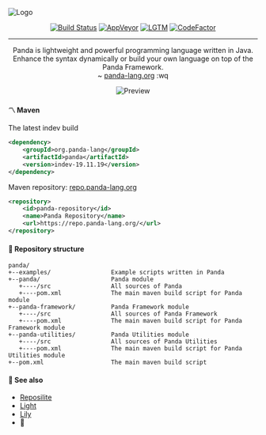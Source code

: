 ![Logo](https://panda-lang.org/github/v1/logo-1.png)

<!--suppress ALL -->
<p align="center">
   <a href="https://travis-ci.org/panda-lang/panda"><img src="https://travis-ci.org/panda-lang/panda.svg?branch=master" alt="Build Status"></a>
   <a href="https://ci.appveyor.com/project/panda-lang/panda/branch/master"><img src="https://ci.appveyor.com/api/projects/status/whatvc77sgtjb1ip/branch/master?svg=true" alt="AppVeyor"></a>
   <a href="https://lgtm.com/projects/g/panda-lang/panda/context:java"><img src="https://img.shields.io/lgtm/grade/java/g/panda-lang/panda.svg?logo=lgtm&logoWidth=18" alt="LGTM"></a>
   <a href="https://www.codefactor.io/repository/github/panda-lang/panda"><img src="https://www.codefactor.io/repository/github/panda-lang/panda/badge" alt="CodeFactor"></a>
   <hr>
   
   <p align="center">
     Panda is lightweight and powerful programming language written in Java.<br>
     Enhance the syntax dynamically or build your own language on top of the Panda Framework.<br>
     ~ <a href="https://panda-lang.org/">panda-lang.org</a> :wq
   </p>
   
   <p align="center">
     <img src="https://panda-lang.org/github/v1/carbon-5.png" alt="Preview">
   </p>
</p>

#### 〽️ Maven
The latest indev build

```xml
<dependency>
    <groupId>org.panda-lang</groupId>
    <artifactId>panda</artifactId>
    <version>indev-19.11.19</version>
</dependency>
```

Maven repository: [repo.panda-lang.org](https://repo.panda-lang.org/)

```xml
<repository>
    <id>panda-repository</id>
    <name>Panda Repository</name>
    <url>https://repo.panda-lang.org/</url>
</repository>
```

#### 📜 Repository structure
```
panda/
+--examples/                 Example scripts written in Panda
+--panda/                    Panda module
   +----/src                 All sources of Panda
   +----pom.xml              The main maven build script for Panda module
+--panda-framework/          Panda Framework module
   +----/src                 All sources of Panda Framework
   +----pom.xml              The main maven build script for Panda Framework module
+--panda-utilities/          Panda Utilities module
   +----/src                 All sources of Panda Utilities
   +----pom.xml              The main maven build script for Panda Utilities module
+--pom.xml                   The main maven build script
```

#### 💞 See also
- [Reposilite](https://github.com/panda-lang/reposilite)
- [Light](https://github.com/panda-lang/light)
- [Lily](https://github.com/panda-lang/lily)
- 🥞
